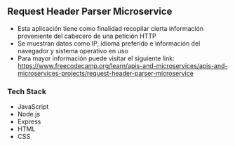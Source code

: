 ## Request Header Parser Microservice
- Esta aplicación tiene como finalidad recopilar cierta información proveniente del cabecero de una petición HTTP
- Se muestran datos como IP, idioma preferido e información del navegador y sistema operativo en uso 
- Para mayor información puede visitar el siguiente link: https://www.freecodecamp.org/learn/apis-and-microservices/apis-and-microservices-projects/request-header-parser-microservice

### Tech Stack
- JavaScript
- Node.js
- Express
- HTML
- CSS
